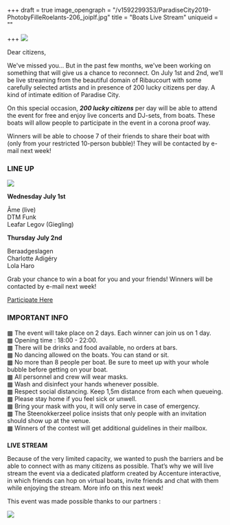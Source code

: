+++
draft = true
image_opengraph = "/v1592299353/ParadiseCity2019-PhotobyFilleRoelants-206_joiplf.jpg"
title = "Boats Live Stream"
uniqueid = ""

+++
![](https://res.cloudinary.com/dxswtxauo/image/upload/w_1000/f_auto/v1592299353/ParadiseCity2019-PhotobyFilleRoelants-206_joiplf.jpg)

Dear citizens,

We've missed you... But in the past few months, we've been working on something that will give us a chance to reconnect. On July 1st and 2nd, we’ll be live streaming from the beautiful domain of Ribaucourt with some carefully selected artists and in presence of 200 lucky citizens per day. A kind of intimate edition of Paradise City.

On this special occasion, **_200 lucky citizens_** per day will be able to attend the event for free and enjoy live concerts and DJ-sets, from boats. These boats will allow people to participate in the event in a corona proof way.

Winners will be able to choose 7 of their friends to share their boat with (only from your restricted 10-person bubble)! They will be contacted by e-mail next week!

### LINE UP

![](https://res.cloudinary.com/dxswtxauo/image/upload/w_1000/f_auto/v1592482849/artistsboats_qwzc0k.jpg)

**Wednesday July 1st**

Âme (live)  
DTM Funk  
Leafar Legov (Giegling)

**Thursday July 2nd**

Beraadgeslagen  
Charlotte Adigéry  
Lola Haro

Grab your chance to win a boat for you and your friends! Winners will be contacted by e-mail next week!

<a class="btn" href="www.paradisecity.be/boatsregistration"> Participate Here </a>

### **IMPORTANT INFO**

▩ The event will take place on 2 days. Each winner can join us on 1 day.  
▩ Opening time : 18:00 - 22:00.  
▩ There will be drinks and food available, no orders at bars.  
▩ No dancing allowed on the boats. You can stand or sit.  
▩ No more than 8 people per boat. Be sure to meet up with your whole bubble before getting on your boat.  
▩ All personnel and crew will wear masks.  
▩ Wash and disinfect your hands whenever possible.  
▩ Respect social distancing. Keep 1,5m distance from each when queueing.  
▩ Please stay home if you feel sick or unwell.  
▩ Bring your mask with you, it will only serve in case of emergency.  
▩ The Steenokkerzeel police insists that only people with an invitation should show up at the venue.  
▩ Winners of the contest will get additional guidelines in their mailbox.

### 

**LIVE STREAM**

Because of the very limited capacity, we wanted to push the barriers and be able to connect with as many citizens as possible. That’s why we will live stream the event via a dedicated platform created by Accenture interactive, in which friends can hop on virtual boats, invite friends and chat with them while enjoying the stream. More info on this next week!

This event was made possible thanks to our partners :

![](https://res.cloudinary.com/dxswtxauo/image/upload/w_1000/f_auto/v1592473352/logopartnerslivestream_wnoyza.png)
